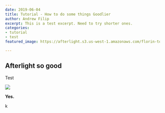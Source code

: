 ```yaml
---
date: 2019-06-04
title: Tutorial - How to do some things Goodlier
author: Andrew Filip
excerpt: This is a test excerpt. Need to try shorter ones.
categories:
- tutorial
- test
featured_image: https://afterlight.s3.us-west-1.amazonaws.com/florin-tomozei-xGKlvHie5BM-unsplash.jpg

---
```

## Afterlight so good

Test

![](https://afterlight.s3.us-west-1.amazonaws.com/1035978.jpg)

**Yes.**

k